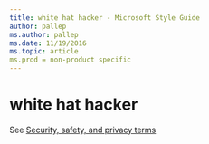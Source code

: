 ```yaml
---
title: white hat hacker - Microsoft Style Guide
author: pallep
ms.author: pallep
ms.date: 11/19/2016
ms.topic: article
ms.prod = non-product specific
---
```


# white hat hacker

See [Security, safety, and privacy terms](/style-guide/a-z-word-list-term-collections/term-collections/security-safety-privacy-terms)
